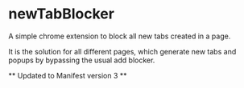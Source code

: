 # newTabBlocker

A simple chrome extension to block all new tabs created in a page. 

It is the solution for all different pages, which generate new tabs and popups by bypassing the usual
add blocker.

** Updated to Manifest version 3 **
